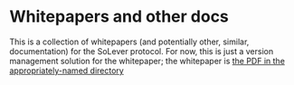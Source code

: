 # Whitepapers and other docs
This is a collection of whitepapers (and potentially other, similar, documentation) for the SoLever protocol. For now, this is just a version management solution for the whitepaper; the whitepaper is [the PDF in the appropriately-named directory](whitepaper/main.pdf)